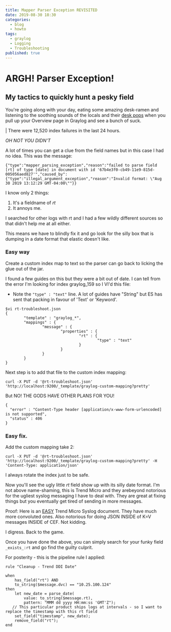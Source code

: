 ```yaml
---
title: Mapper Parser Exception REVISITED
date: 2019-08-30 18:30
categories:
  - blog
  - howto
tags:
  - graylog
  - Logging
  - Troubleshooting
published: true
---
```


# ARGH!  Parser Exception!

## My tactics to quickly hunt a pesky field

You're going along with your day, eating some amazing desk-ramen and listening to the soothing sounds of the locals and their [desk pops](https://www.youtube.com/watch?v=2U3Ka0ECbPE) 
when you pull up your Overview page in Graylog and see a bunch of suck. 

| There were 12,520 index failures in the last 24 hours.

*OH NOT YOU DIDN'T*

A lot of times you can get a clue from the field names but in this case I had no idea.  This was the message: 

```
{"type":"mapper_parsing_exception","reason":"failed to parse field [rt] of type [date] in document with id '67b4e3f0-cb49-11e9-815d-005056aed827'","caused_by":{"type":"illegal_argument_exception","reason":"Invalid format: \"Aug 30 2019 13:12:29 GMT-04:00\""}}
```

I know only 2 things: 
1.  It's a fieldname of *rt*
2.  It annoys me.

I searched for other logs with rt and I had a few wildly different sources so that didn't help me at all either. 

This means we have to blindly fix it and go look for the silly box that is dumping in a date format that elastic doesn't like. 
### Easy way

Create a custom index map to text so the parser can go back to licking the glue out of the jar. 

I found a few guides on this but they were a bit out of date. 
I can tell from the error I'm looking for index graylog_159 so I VI'd this file: 

* Note the `"type" : "text"` line.  A lot of guides have "String" but ES has sent that packing in favour of 'Text' or 'Keyword'. 

```
$vi rt-troubleshoot.json
{                                                         
        "template" : "graylog_*",                         
        "mappings" : {                                    
                "message" : {                             
                        "properties" : {                  
                                "rt" : {                  
                                        "type" : "text"   
                                }                         
                        }                                 
                }                                         
        }                                                 
}
```

Next step is to add that file to the custom index mapping: 

```
curl -X PUT -d '@rt-troubleshoot.json' 'http://localhost:9200/_template/graylog-custom-mapping?pretty'
```

But NO!  THE GODS HAVE OTHER PLANS FOR YOU!

```
{
  "error" : "Content-Type header [application/x-www-form-urlencoded] is not supported",
  "status" : 406
}
```

### Easy fix. 
Add the custom mapping take 2:
```
curl -X PUT -d '@rt-troubleshoot.json' 'http://localhost:9200/_template/graylog-custom-mapping?pretty' -H 'Content-Type: application/json'
```

I always rotate the index just to be safe.  

Now you'll see the ugly little *rt* field show up with its silly date format.  I'm not above name-shaming, this is Trend Micro and they arebeyond notorious for the ugliest syslog messaging I have to deal with.  They are great at fixing things but you eventually get tired of sending in more messages. 

Proof:  Here is an [EASY](https://help.deepsecurity.trendmicro.com/10/0/Events-Alerts/syslog-parsing.html) Trend Micro Syslog document.  They have much more convoluted ones. Also notorious for doing JSON INSIDE of K=V messages INSIDE of CEF. Not kidding.

I digress.  Back to the game. 

Once you have done the above, you can simply search for your funky field `_exists_:rt` and go find the guilty culprit.  

For posterity - this is the pipeline rule I applied: 
```
rule "Cleanup - Trend DDI Date"

when
    has_field("rt") AND 
    to_string($message.dvc) == "10.25.100.124"
then
    let new_date = parse_date(
        value: to_string($message.rt), 
        pattern: "MMM dd yyyy HH:mm:ss 'GMT'Z"); 
   // This particular product ships logs at intervals - so I want to replace the timestamp with this rt field
    set_field("timestamp", new_date); 
    remove_field("rt");
end
```
